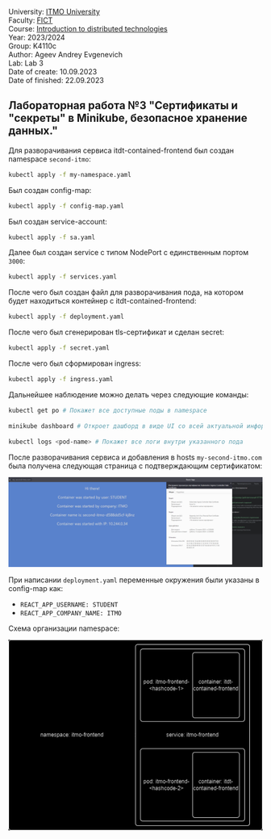 University: [ITMO University](https://itmo.ru/ru/)\
Faculty: [FICT](https://fict.itmo.ru)\
Course: [Introduction to distributed technologies](https://github.com/itmo-ict-faculty/introduction-to-distributed-technologies)\
Year: 2023/2024\
Group: K4110c\
Author: Ageev Andrey Evgenevich\
Lab: Lab 3\
Date of create: 10.09.2023\
Date of finished: 22.09.2023
## Лабораторная работа №3 "Сертификаты и "секреты" в Minikube, безопасное хранение данных."

Для разворачивания сервиса itdt-contained-frontend был создан namespace ```second-itmo```:

```bash 
kubectl apply -f my-namespace.yaml
```

Был создан config-map:

```bash 
kubectl apply -f config-map.yaml
```

Был создан service-account:

```bash 
kubectl apply -f sa.yaml
```

Далее был создан service с типом NodePort с единственным портом ```3000```:

```bash 
kubectl apply -f services.yaml
```

После чего был создан файл для разворачивания пода, на котором будет находиться контейнер с itdt-contained-frontend:

```bash 
kubectl apply -f deployment.yaml
```

После чего был сгенерирован tls-сертификат и сделан secret:

```bash 
kubectl apply -f secret.yaml
```

После чего был сформирован ingress:

```bash 
kubectl apply -f ingress.yaml
```

Дальнейшее наблюдение можно делать через следующие команды:

```bash 
kubectl get po # Покажет все доступные поды в namespace
```

```bash 
minikube dashboard # Откроет дашборд в виде UI со всей актуальной информации по каждому namespace
```

```bash 
kubectl logs <pod-name> # Покажет все логи внутри указанного пода
```

После разворачивания сервиса и добавления в hosts ```my-second-itmo.com``` была получена следующая страница c подтверждающим сертификатом:

![Стартовая страница](res/cert-screen.png)

При написании ```deployment.yaml``` переменные окружения были указаны в config-map как:
* ```REACT_APP_USERNAME: STUDENT```
* ```REACT_APP_COMPANY_NAME: ITMO```

Схема организации namespace:

![Диаграмма](res/lab2_d.png)